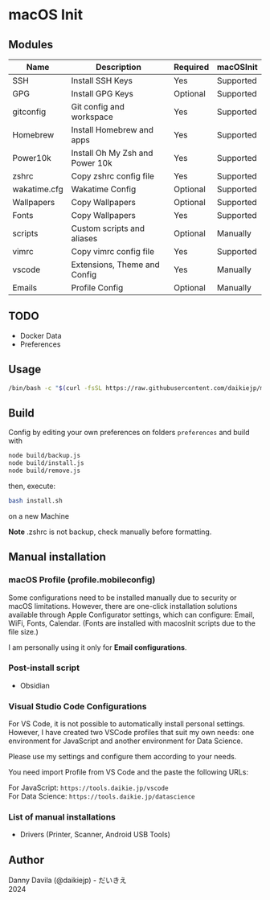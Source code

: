 # macOS Init

## Modules

| Name         | Description                     | Required | macOSInit |
| ------------ | ------------------------------- | -------- | --------- |
| SSH          | Install SSH Keys                | Yes      | Supported |
| GPG          | Install GPG Keys                | Optional | Supported |
| gitconfig    | Git config and workspace        | Yes      | Supported |
| Homebrew     | Install Homebrew and apps       | Yes      | Supported |
| Power10k     | Install Oh My Zsh and Power 10k | Yes      | Supported |
| zshrc        | Copy zshrc config file          | Yes      | Supported |
| wakatime.cfg | Wakatime Config                 | Optional | Supported |
| Wallpapers   | Copy Wallpapers                 | Optional | Supported |
| Fonts        | Copy Wallpapers                 | Yes      | Supported |
| scripts      | Custom scripts and aliases      | Optional | Manually  |
| vimrc        | Copy vimrc config file          | Yes      | Supported |
| vscode       | Extensions, Theme and Config    | Yes      | Manually  |
| Emails       | Profile Config                  | Optional | Manually  |

## TODO

- Docker Data
- Preferences

## Usage

```bash
/bin/bash -c "$(curl -fsSL https://raw.githubusercontent.com/daikiejp/macosinit/master/install.sh)"
```

## Build

Config by editing your own preferences on folders `preferences` and build with

```bash
node build/backup.js
node build/install.js
node build/remove.js
```

then, execute:

```bash
bash install.sh
```

on a new Machine

**Note** .zshrc is not backup, check manually before formatting.

## Manual installation

### macOS Profile (profile.mobileconfig)

Some configurations need to be installed manually due to security or macOS limitations. However, there are one-click installation solutions available through Apple Configurator settings, which can configure: Email, WiFi, Fonts, Calendar. (Fonts are installed with macosInit scripts due to the file size.)

I am personally using it only for **Email configurations**.

### Post-install script

- Obsidian

### Visual Studio Code Configurations

For VS Code, it is not possible to automatically install personal settings. However, I have created two VSCode profiles that suit my own needs: one environment for JavaScript and another environment for Data Science.

Please use my settings and configure them according to your needs.

You need import Profile from VS Code and the paste the following URLs:

For JavaScript: `https://tools.daikie.jp/vscode`  
For Data Science: `https://tools.daikie.jp/datascience`

### List of manual installations

- Drivers (Printer, Scanner, Android USB Tools)

## Author

Danny Davila (@daikiejp) - だいきえ  
2024
